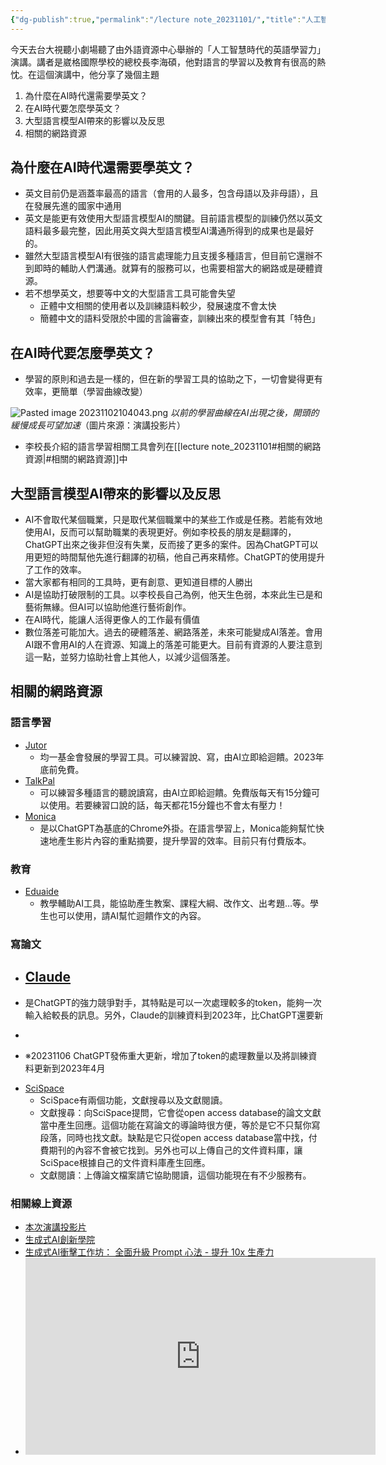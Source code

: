 ```yaml
---
{"dg-publish":true,"permalink":"/lecture note_20231101/","title":"人工智慧時代的英語學習力","tags":["blog","ai","chatgpt","learning","reflective","english"],"created":"2023-11-02T00:00:00.000Z","updated":"2023-11-07T00:00:00.000Z"}
---
```



今天去台大視聽小劇場聽了由外語資源中心舉辦的「人工智慧時代的英語學習力」演講。講者是崴格國際學校的總校長李海碩，他對語言的學習以及教育有很高的熱忱。在這個演講中，他分享了幾個主題

1. 為什麼在AI時代還需要學英文？
2. 在AI時代要怎麼學英文？
3. 大型語言模型AI帶來的影響以及反思
4. 相關的網路資源

## 為什麼在AI時代還需要學英文？

- 英文目前仍是涵蓋率最高的語言（會用的人最多，包含母語以及非母語），且在發展先進的國家中通用
- 英文是能更有效使用大型語言模型AI的關鍵。目前語言模型的訓練仍然以英文語料最多最完整，因此用英文與大型語言模型AI溝通所得到的成果也是最好的。
- 雖然大型語言模型AI有很強的語言處理能力且支援多種語言，但目前它還辦不到即時的輔助人們溝通。就算有的服務可以，也需要相當大的網路或是硬體資源。
- 若不想學英文，想要等中文的大型語言工具可能會失望
  - 正體中文相關的使用者以及訓練語料較少，發展速度不會太快
  - 簡體中文的語料受限於中國的言論審查，訓練出來的模型會有其「特色」

## 在AI時代要怎麼學英文？

- 學習的原則和過去是一樣的，但在新的學習工具的協助之下，一切會變得更有效率，更簡單（學習曲線改變）

![Pasted image 20231102104043.png](/img/user/Pasted%20image%2020231102104043.png)
*以前的學習曲線在AI出現之後，開頭的緩慢成長可望加速*（圖片來源：演講投影片）

- 李校長介紹的語言學習相關工具會列在[[lecture note_20231101#相關的網路資源\|#相關的網路資源]]中

## 大型語言模型AI帶來的影響以及反思

- AI不會取代某個職業，只是取代某個職業中的某些工作或是任務。若能有效地使用AI，反而可以幫助職業的表現更好。例如李校長的朋友是翻譯的，ChatGPT出來之後非但沒有失業，反而接了更多的案件。因為ChatGPT可以用更短的時間幫他先進行翻譯的初稿，他自己再來精修。ChatGPT的使用提升了工作的效率。
- 當大家都有相同的工具時，更有創意、更知道目標的人勝出
- AI是協助打破限制的工具。以李校長自己為例，他天生色弱，本來此生已是和藝術無緣。但AI可以協助他進行藝術創作。
- 在AI時代，能讓人活得更像人的工作最有價值
- 數位落差可能加大。過去的硬體落差、網路落差，未來可能變成AI落差。會用AI跟不會用AI的人在資源、知識上的落差可能更大。目前有資源的人要注意到這一點，並努力協助社會上其他人，以減少這個落差。

## 相關的網路資源

### 語言學習

- [Jutor](https://www.junyiacademy.org/event/jutor_chat/)
  - 均一基金會發展的學習工具。可以練習說、寫，由AI立即給迴饋。2023年底前免費。
- [TalkPal](https://talkpal.ai/)
  - 可以練習多種語言的聽說讀寫，由AI立即給迴饋。免費版每天有15分鐘可以使用。若要練習口說的話，每天都花15分鐘也不會太有壓力！
- [Monica](https://monica.im/)
  - 是以ChatGPT為基底的Chrome外掛。在語言學習上，Monica能夠幫忙快速地產生影片內容的重點摘要，提升學習的效率。目前只有付費版本。

### 教育

- [Eduaide](https://www.eduaide.ai/)
  - 教學輔助AI工具，能協助產生教案、課程大綱、改作文、出考題…等。學生也可以使用，請AI幫忙迴饋作文的內容。

### 寫論文

- [Claude](https://claude.ai/)
  - 
<div class="transclusion internal-embed is-loaded"><div class="markdown-embed">



- 是ChatGPT的強力競爭對手，其特點是可以一次處理較多的token，能夠一次輸入給較長的訊息。另外，Claude的訓練資料到2023年，比ChatGPT還要新 

</div></div>

  - 
<div class="transclusion internal-embed is-loaded"><div class="markdown-embed">



- ※20231106 ChatGPT發佈重大更新，增加了token的處理數量以及將訓練資料更新到2023年4月 

</div></div>

- [SciSpace](https://typeset.io/)
  - SciSpace有兩個功能，文獻搜尋以及文獻閱讀。
  - 文獻搜尋：向SciSpace提問，它會從open access database的論文文獻當中產生回應。這個功能在寫論文的導論時很方便，等於是它不只幫你寫段落，同時也找文獻。缺點是它只從open access database當中找，付費期刊的內容不會被它找到。另外也可以上傳自己的文件資料庫，讓SciSpace根據自己的文件資料庫產生回應。
  - 文獻閱讀：上傳論文檔案請它協助閱讀，這個功能現在有不少服務有。

### 相關線上資源

- [本次演講投影片](https://docs.google.com/presentation/d/1Sz5nzSU3NZyTzTPrNkAIC0wwwuRi8Goxn03MIB_hdzs/edit?usp=sharing)
- [生成式AI創新學院](https://www.technice.com.tw/1111gpt/)
- [生成式AI衝擊工作坊： 全面升級 Prompt 心法 - 提升 10x 生產力](https://kc-chien.notion.site/2023-06-03-AIA-AI-Prompt-10x-e746f86127994404bf6595363990d9cc)
- <iframe width="560" height="315" src="https://www.youtube.com/embed/LWiM-LuRe6w?si=AM9PYRZvSBp19EPa" title="YouTube video player" frameborder="0" allow="accelerometer; autoplay; clipboard-write; encrypted-media; gyroscope; picture-in-picture; web-share" allowfullscreen></iframe>
